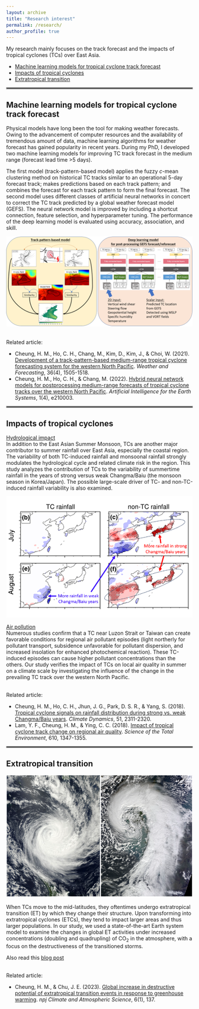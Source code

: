 ```yaml
---
layout: archive
title: "Research interest"
permalink: /research/
author_profile: true
---
```


My research mainly focuses on the track forecast and the impacts of tropical cyclones (TCs) over East Asia.
- [Machine learning models for tropical cyclone track forecast](#machine-learning-models-for-tropical-cyclone-track-forecast)
- [Impacts of tropical cyclones](#impacts-of-tropical-cyclones)
- [Extratropical transition](#extratropical-transition)

<hr style="border:2px solid gray">

## Machine learning models for tropical cyclone track forecast

Physical models have long been the tool for making weather forecasts. Owing to the advancement of computer resources and the availability of tremendous amount of data, machine learning algorithms for weather forecast has gained popularity in recent years. During my PhD, I developed two machine learning models for improving TC track forecast in the medium range (forecast lead time >5 days). 

The first model (track-pattern-based model) applies the fuzzy _c_-mean clustering method on historical TC tracks similar to an operational 5-day forecast track; makes predictions based on each track pattern; and combines the forecast for each track pattern to form the final forecast. The second model uses different classes of artificial neural networks in concert to correct the TC track predicted by a global weather forecast model (GEFS). The neural network model is improved by including a shortcut connection, feature selection, and hyperparameter tuning. The performance of the deep learning model is evaluated using accuracy, association, and skill.

![Schematic of the track-pattern-based model and deep learning model](/assets/ml_tc.png)

<br>Related article:
- Cheung, H. M., Ho, C. H., Chang, M., Kim, D., Kim, J., & Choi, W. (2021). <a href="https://doi.org/10.1175/WAF-D-20-0102.1" target="_blank">Development of a track-pattern-based medium-range tropical cyclone forecasting system for the western North Pacific</a>. _Weather and Forecasting_, 36(4), 1505-1518.
- Cheung, H. M., Ho, C. H., & Chang, M. (2022). <a href="https://journals.ametsoc.org/view/journals/aies/1/4/AIES-D-21-0003.1.xml" target="_blank">Hybrid neural network models for postprocessing medium-range forecasts of tropical cyclone tracks over the western North Pacific</a>. _Artificial Intelligence for the Earth Systems_, 1(4), e210003.

<hr style="border:2px solid gray">

## Impacts of tropical cyclones

<ins>Hydrological impact</ins>
<br>
In addition to the East Asian Summer Monsoon, TCs are another major contributor to summer rainfall over East Asia, especially the coastal region. The variability of both TC-induced rainfall and monsoonal rainfall strongly modulates the hydrological cycle and related climate risk in the region. This study analyzes the contribution of TCs to the variability of summertime rainfall in the years of strong versus weak Changma/Baiu (the monsoon season in Korea/Japan). The possible large-scale driver of TC- and non-TC-induced rainfall variability is also examined.

![Differences in TC and non-TC rainfall between strong and weak Changma/Baiu years](/assets/tc_rainfall.png)
<br>

<ins>Air pollution</ins>
<br>Numerous studies confirm that a TC near Luzon Strait or Taiwan can create favorable conditions for regional air pollutant episodes (light northerly for pollutant transport, subsidence unfavorable for pollutant dispersion, and increased insolation for enhanced photochemical reaction). These TC-induced episodes can cause higher pollutant concentrations than the others. Our study verifies the impact of TCs on local air quality in summer on a climate scale by investigating the influence of the change in the prevailing TC track over the western North Pacific.

<br>Related article:
- Cheung, H. M., Ho, C. H., Jhun, J. G., Park, D. S. R., & Yang, S. (2018). <a href="https://doi.org/10.1007/s00382-017-4014-1" target="_blank">Tropical cyclone signals on rainfall distribution during strong vs. weak Changma/Baiu years</a>. _Climate Dynamics_, 51, 2311-2320.
- Lam, Y. F., Cheung, H. M., & Ying, C. C. (2018). <a href="https://doi.org/10.1016/j.scitotenv.2017.08.100" target="_blank">Impact of tropical cyclone track change on regional air quality</a>. _Science of the Total Environment_, 610, 1347-1355.

<hr style="border:2px solid gray">

## Extratropical transition

![An example of tropical cyclone and extratropical cyclone](/assets/tc_etc.png)

When TCs move to the mid-latitudes, they oftentimes undergo extratropical transition (ET) by which they change their structure. Upon transforming into extratropical cyclones (ETCs), they tend to impact larger areas and thus larger populations. In our study, we used a state-of-the-art Earth system model to examine the changes in global ET activities under increased concentrations (doubling and quadrupling) of CO<sub>2</sub> in the atmosphere, with a focus on the destructiveness of the transitioned storms. 

Also read this <a href="https://communities.springernature.com/posts/greenhouse-warming-can-lead-to-greater-destructiveness-in-the-mid-latitudes-by-tropical-cyclones" target="_blank">blog post</a>

<br>Related article:
- Cheung, H. M., & Chu, J. E. (2023). <a href="https://www.nature.com/articles/s41612-023-00470-8" target="_blank">Global increase in destructive potential of extratropical transition events in response to greenhouse warming</a>. _npj Climate and Atmospheric Science_, 6(1), 137.
